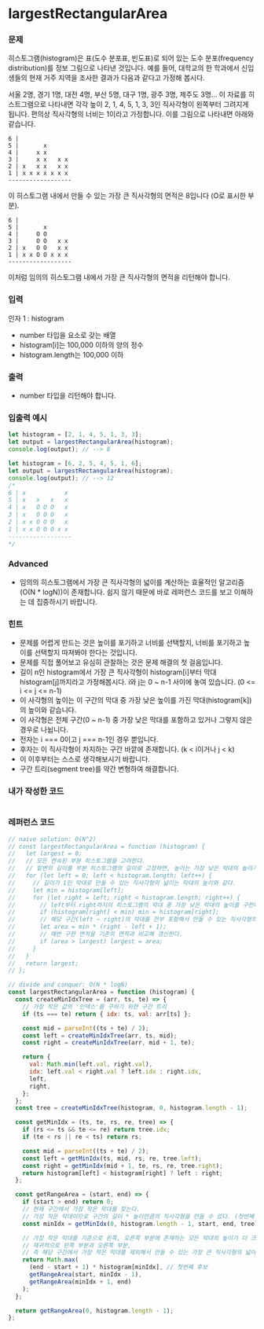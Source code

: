 # largestRectangularArea
### 문제
히스토그램(histogram)은 표(도수 분포표, 빈도표)로 되어 있는 도수 분포(frequency distribution)를 정보 그림으로 나타낸 것입니다. 예를 들어, 대학교의 한 학과에서 신입생들의 현재 거주 지역을 조사한 결과가 다음과 같다고 가정해 봅시다.

서울 2명, 경기 1명, 대전 4명, 부산 5명, 대구 1명, 광주 3명, 제주도 3명...
이 자료를 히스트그램으로 나타내면 각각 높이 2, 1, 4, 5, 1, 3, 3인 직사각형이 왼쪽부터 그려지게 됩니다. 편의상 직사각형의 너비는 1이라고 가정합니다. 이를 그림으로 나타내면 아래와 같습니다.
```
6 |
5 |       x
4 |     x x
3 |     x x   x x
2 | x   x x   x x
1 | x x x x x x x
------------------
```
이 히스토그램 내에서 만들 수 있는 가장 큰 직사각형의 면적은 8입니다 (O로 표시한 부분).
```
6 |
5 |       x
4 |     O O
3 |     O O   x x
2 | x   O O   x x
1 | x x O O x x x
------------------
```
이처럼 임의의 히스토그램 내에서 가장 큰 직사각형의 면적을 리턴해야 합니다.

### 입력
인자 1 : histogram
- number 타입을 요소로 갖는 배열
- histogram[i]는 100,000 이하의 양의 정수
- histogram.length는 100,000 이하
### 출력
- number 타입을 리턴해야 합니다.
### 입출력 예시
```js
let histogram = [2, 1, 4, 5, 1, 3, 3];
let output = largestRectangularArea(histogram);
console.log(output); // --> 8

let histogram = [6, 2, 5, 4, 5, 1, 6];
let output = largestRectangularArea(histogram);
console.log(output); // --> 12
/*
6 | x           x
5 | x   x   x   x
4 | x   O O O   x
3 | x   O O O   x
2 | x x O O O   x
1 | x x O O O x x
------------------
*/
```
### Advanced
- 임의의 히스토그램에서 가장 큰 직사각형의 넓이를 계산하는 효율적인 알고리즘(O(N * logN))이 존재합니다. 쉽지 않기 때문에 바로 레퍼런스 코드를 보고 이해하는 데 집중하시기 바랍니다.
### 힌트
- 문제를 어렵게 만드는 것은 높이를 포기하고 너비를 선택할지, 너비를 포기하고 높이를 선택할지 따져봐야 한다는 것입니다.
- 문제를 직접 풀어보고 유심히 관찰하는 것은 문제 해결의 첫 걸음입니다.
- 길이 n인 histogram에서 가장 큰 직사각형이 histogram[i]부터 막대 histogram[j]까지라고 가정해봅시다. i와 j는 0 ~ n-1 사이에 놓여 있습니다. (0 <= i <= j <= n-1)
- 이 사각형의 높이는 이 구간의 막대 중 가장 낮은 높이를 가진 막대(histogram[k])의 높이와 같습니다.
- 이 사각형은 전체 구간(0 ~ n-1) 중 가장 낮은 막대를 포함하고 있거나 그렇지 않은 경우로 나뉩니다.
- 전자는 i === 0이고 j === n-1인 경우 뿐입니다.
- 후자는 이 직사각형이 차지하는 구간 바깥에 존재합니다. (k < i이거나 j < k)
- 이 이후부터는 스스로 생각해보시기 바랍니다.
- 구간 트리(segment tree)를 약간 변형하여 해결합니다.


### 내가 작성한 코드 
```js

```

### 레퍼런스 코드
```js
// naive solution: O(N^2)
// const largestRectangularArea = function (histogram) {
//   let largest = 0;
//   // 모든 연속된 부분 히스토그램을 고려한다.
//   // 밑변의 길이를 부분 히스토그램의 길이로 고정하면, 높이는 가장 낮은 막대의 높이가 된다.
//   for (let left = 0; left < histogram.length; left++) {
//     // 길이가 1인 막대로 만들 수 있는 직사각형의 넓이는 막대의 높이와 같다.
//     let min = histogram[left];
//     for (let right = left; right < histogram.length; right++) {
//       // left부터 right까지의 히스토그램의 막대 중 가장 낮은 막대의 높이를 구한다.
//       if (histogram[right] < min) min = histogram[right];
//       // 해당 구간(left ~ right)의 막대를 전부 포함해서 만들 수 있는 직사각형의 넓이를 구한다.
//       let area = min * (right - left + 1);
//       // 매번 구한 면적을 기존의 면적과 비교해 갱신한다.
//       if (area > largest) largest = area;
//     }
//   }
//   return largest;
// };

// divide and conquer: O(N * logN)
const largestRectangularArea = function (histogram) {
  const createMinIdxTree = (arr, ts, te) => {
    // 가장 작은 값의 '인덱스'를 구하기 위한 구간 트리
    if (ts === te) return { idx: ts, val: arr[ts] };

    const mid = parseInt((ts + te) / 2);
    const left = createMinIdxTree(arr, ts, mid);
    const right = createMinIdxTree(arr, mid + 1, te);

    return {
      val: Math.min(left.val, right.val),
      idx: left.val < right.val ? left.idx : right.idx,
      left,
      right,
    };
  };
  const tree = createMinIdxTree(histogram, 0, histogram.length - 1);

  const getMinIdx = (ts, te, rs, re, tree) => {
    if (rs <= ts && te <= re) return tree.idx;
    if (te < rs || re < ts) return rs;

    const mid = parseInt((ts + te) / 2);
    const left = getMinIdx(ts, mid, rs, re, tree.left);
    const right = getMinIdx(mid + 1, te, rs, re, tree.right);
    return histogram[left] < histogram[right] ? left : right;
  };

  const getRangeArea = (start, end) => {
    if (start > end) return 0;
    // 현재 구간에서 가장 작은 막대를 찾는다.
    // 가장 작은 막대이므로 구간의 길이 * 높이만큼의 직사각형을 만들 수 있다. (첫번째 후보)
    const minIdx = getMinIdx(0, histogram.length - 1, start, end, tree);

    // 가장 작은 막대를 기준으로 왼쪽, 오른쪽 부분에 존재하는 모든 막대의 높이가 더 크다.
    // 재귀적으로 왼쪽 부분과 오른쪽 부분,
    // 즉 해당 구간에서 가장 작은 막대를 제외해서 만들 수 있는 가장 큰 직사각형의 넓이를 구한다.
    return Math.max(
      (end - start + 1) * histogram[minIdx], // 첫번째 후보
      getRangeArea(start, minIdx - 1),
      getRangeArea(minIdx + 1, end)
    );
  };

  return getRangeArea(0, histogram.length - 1);
};
```